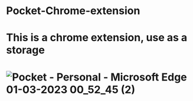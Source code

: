 # Pocket-Chrome-extension
<h1>This is a chrome extension, use as a storage<h1>



![Pocket - Personal - Microsoft​ Edge 01-03-2023 00_52_45 (2)](https://user-images.githubusercontent.com/125183729/221958023-0fc5a3ef-66c3-4ed7-bd2f-6ce9d2e30a9d.png)
